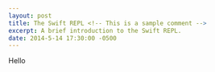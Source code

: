 ```yaml
---
layout: post
title: The Swift REPL <!-- This is a sample comment -->
excerpt: A brief introduction to the Swift REPL. 
date: 2014-5-14 17:30:00 -0500
---
```


Hello

